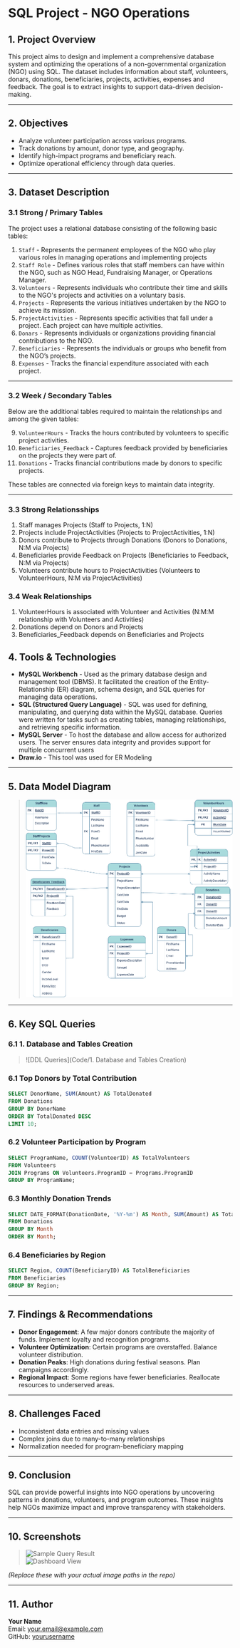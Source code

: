 
# SQL Project - NGO Operations

## 1. Project Overview

This project aims to design and implement a comprehensive database system and optimizing the operations of a non-governmental organization (NGO) using SQL. The dataset includes information about staff, volunteers, donars, donations, beneficiaries, projects, activities, expenses and feedback. The goal is to extract insights to support data-driven decision-making.

---

## 2. Objectives

- Analyze volunteer participation across various programs.
- Track donations by amount, donor type, and geography.
- Identify high-impact programs and beneficiary reach.
- Optimize operational efficiency through data queries.

---

## 3. Dataset Description
### 3.1 Strong / Primary Tables

The project uses a relational database consisting of the following basic tables:

1. `Staff` - Represents the permanent employees of the NGO who play various roles in managing operations and implementing projects
2. `Staff Role` - Defines various roles that staff members can have within the NGO, such as NGO Head, Fundraising Manager, or Operations Manager.
3. `Volunteers` - Represents individuals who contribute their time and skills to the NGO's projects and activities on a voluntary basis.
4. `Projects` - Represents the various initiatives undertaken by the NGO to achieve its mission.
5. `ProjectActivities` - Represents specific activities that fall under a project. Each project can have multiple activities.
6. `Donars` - Represents individuals or organizations providing financial contributions to the NGO.
7. `Beneficiaries` - Represents the individuals or groups who benefit from the NGO’s projects.
8. `Expenses` - Tracks the financial expenditure associated with each project.

---

### 3.2 Week / Secondary Tables

Below are the additional tables required to maintain the relationships and among the given tables:

9. `VolunteerHours` - Tracks the hours contributed by volunteers to specific project activities.
10. `Beneficiaries_Feedback` - Captures feedback provided by beneficiaries on the projects they were part of.
11. `Donations` - Tracks financial contributions made by donors to specific projects.

These tables are connected via foreign keys to maintain data integrity.

---

### 3.3 Strong Relationsships

1.	Staff manages Projects (Staff to Projects, 1:N)
2.	Projects include ProjectActivities (Projects to ProjectActivities, 1:N)
3.	Donors contribute to Projects through Donations (Donors to Donations, N:M via Projects)
4.	Beneficiaries provide Feedback on Projects (Beneficiaries to Feedback, N:M via Projects)
5.	Volunteers contribute hours to ProjectActivities (Volunteers to VolunteerHours, N:M via ProjectActivities)


### 3.4 Weak Relationships

1.	VolunteerHours is associated with Volunteer and Activities (N:M:M relationship with Volunteers and Activities)
2.	Donations depend on Donors and Projects
3.	Beneficiaries_Feedback depends on Beneficiaries and Projects





## 4. Tools & Technologies

- **MySQL Workbench** - Used as the primary database design and management tool (DBMS). It facilitated the creation of the Entity-Relationship (ER) diagram, schema design, and SQL queries for managing data operations. 
- **SQL (Structured Query Language)** - SQL was used for defining, manipulating, and querying data within the MySQL database. Queries were written for tasks such as creating tables, managing relationships, and retrieving specific information.
- **MySQL Server** - To host the database and allow access for authorized users. The server ensures data integrity and provides support for multiple concurrent users
- **Draw.io** - This tool was used for ER Modeling
---

## 5. Data Model Diagram

> ![ER Diagram](Images/NGOOperations.drawio.png)


---

## 6. Key SQL Queries


### 6.1 1. Database and Tables Creation
 > ![DDL Queries](Code/1. Database and Tables Creation)


### 6.1 Top Donors by Total Contribution
```sql
SELECT DonorName, SUM(Amount) AS TotalDonated
FROM Donations
GROUP BY DonorName
ORDER BY TotalDonated DESC
LIMIT 10;
```

### 6.2 Volunteer Participation by Program
```sql
SELECT ProgramName, COUNT(VolunteerID) AS TotalVolunteers
FROM Volunteers
JOIN Programs ON Volunteers.ProgramID = Programs.ProgramID
GROUP BY ProgramName;
```

### 6.3 Monthly Donation Trends
```sql
SELECT DATE_FORMAT(DonationDate, '%Y-%m') AS Month, SUM(Amount) AS Total
FROM Donations
GROUP BY Month
ORDER BY Month;
```

### 6.4 Beneficiaries by Region
```sql
SELECT Region, COUNT(BeneficiaryID) AS TotalBeneficiaries
FROM Beneficiaries
GROUP BY Region;
```

---

## 7. Findings & Recommendations

- **Donor Engagement**: A few major donors contribute the majority of funds. Implement loyalty and recognition programs.
- **Volunteer Optimization**: Certain programs are overstaffed. Balance volunteer distribution.
- **Donation Peaks**: High donations during festival seasons. Plan campaigns accordingly.
- **Regional Impact**: Some regions have fewer beneficiaries. Reallocate resources to underserved areas.

---

## 8. Challenges Faced

- Inconsistent data entries and missing values
- Complex joins due to many-to-many relationships
- Normalization needed for program-beneficiary mapping

---

## 9. Conclusion

SQL can provide powerful insights into NGO operations by uncovering patterns in donations, volunteers, and program outcomes. These insights help NGOs maximize impact and improve transparency with stakeholders.

---

## 10. Screenshots

> ![Sample Query Result](images/query-result-1.png)  
> ![Dashboard View](images/dashboard-sample.png)

*(Replace these with your actual image paths in the repo)*

---

## 11. Author

**Your Name**  
Email: your.email@example.com  
GitHub: [yourusername](https://github.com/yourusername)
